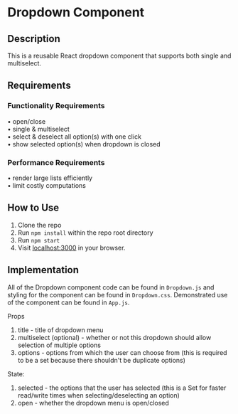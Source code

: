 # Dropdown Component

## Description

This is a reusable React dropdown component that supports both single and multiselect.

## Requirements

### Functionality Requirements

• open/close  
• single & multiselect  
• select & deselect all option(s) with one click  
• show selected option(s) when dropdown is closed

### Performance Requirements

• render large lists efficiently  
• limit costly computations

## How to Use

1. Clone the repo
2. Run `npm install` within the repo root directory
3. Run `npm start`
4. Visit [localhost:3000](localhost:3000) in your browser.

## Implementation

All of the Dropdown component code can be found in `Dropdown.js` and styling for the component can be found in `Dropdown.css`.
Demonstrated use of the component can be found in `App.js`.

Props

1. title - title of dropdown menu
2. multiselect (optional) - whether or not this dropdown should allow selection of multiple options
3. options - options from which the user can choose from (this is required to be a set because there shouldn't be duplicate options)

State:

1. selected - the options that the user has selected (this is a Set for faster read/write times when selecting/deselecting an option)
2. open - whether the dropdown menu is open/closed
